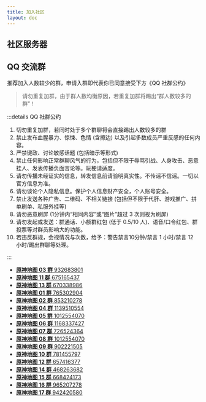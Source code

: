 ```yaml
---
title: 加入社区
layout: doc
---
```


## 社区服务器

<LinkGrid :items="server" />

## QQ 交流群

推荐加入人数较少的群，申请入群即代表你已同意接受下方《QQ 社群公约》

> 请勿重复加群，由于群人数均衡原因，若重复加群将踢出“群人数较多的群”！

:::details QQ 社群公约

1. 切勿重复加群，若同时处于多个群聊将会直接踢出人数较多的群
2. 禁止发布血腥暴力、惊悚、色情 (含擦边) 以及引起多数成员严重反感的任何内容。
3. 严禁键政、讨论敏感话题 (包括暗示等形式)
4. 禁止任何影响正常群聊风气的行为，包括但不限于辱骂引战、人身攻击、恶意挂人、发表传播负面言论等。玩梗请适度。
5. 请勿传播未经证实的信息，转发信息前请验明真实性。不传谣不信谣。一切以官方信息为准。
6. 请勿谈论个人隐私信息。保护个人信息财产安全，个人账号安全。
7. 禁止发送各种广告、二维码、不相关链接 (包括但不限于代肝、游戏推广、拼单刷单、私服外挂等)
8. 请勿恶意刷屏 (1分钟内“相同内容”或“图片”超过 3 次则视为刷屏)
9. 请勿发起或发送：群通话、小额群红包 (低于 0.5/10 人)、语音/口令红包、群投票等对群员影响大的功能。
10. 若违反群规，会视情况与次数，给予：警告禁言10分钟/禁言 1 小时/禁言 12 小时/踢出群聊等处理。

:::
- [**原神地图 03 群** 932683801](https://qm.qq.com/q/Gp8JpzKHWG '点击一键加入原神地图03群')
- [**原神地图 11 群** 675165437](https://qm.qq.com/q/yHYleN16vu '点击一键加入原神地图11群')
- [**原神地图 13 群** 670338986](https://qm.qq.com/q/4qt8156JLq '点击一键加入原神地图13群')
- [**原神地图 01 群** 765302904](# '被封禁')
- [**原神地图 02 群** 853210278](https://qm.qq.com/q/IAxw3ZTByS '点击一键加入原神地图02群')
- [**原神地图 04 群** 1139510554](https://qm.qq.com/q/GpOcTaFnyO '点击一键加入原神地图04群')
- [**原神地图 05 群** 1012554070](# '被封禁')
- [**原神地图 06 群** 1168337427](https://qm.qq.com/q/eKrX4NJi82 '点击一键加入原神地图06群')
- [**原神地图 07 群** 726524364](https://qm.qq.com/q/VFt6rNHKWC '点击一键加入原神地图07群')
- [**原神地图 08 群** 1012554070](https://qm.qq.com/q/pT6SMOn0EE '点击一键加入原神地图08群')
- [**原神地图 09 群** 902221505](https://qm.qq.com/q/4KPqq9oH44 '点击一键加入原神地图09群')
- [**原神地图 10 群** 781455797](https://qm.qq.com/q/8DngyPRcl2 '点击一键加入原神地图10群')
- [**原神地图 12 群** 657416377](https://qm.qq.com/q/mKD0P4bsCk '点击一键加入原神地图12群')
- [**原神地图 14 群** 468263682](https://qm.qq.com/q/To2IVMTfqi '点击一键加入原神地图14群')
- [**原神地图 15 群** 668424173](https://qm.qq.com/q/7rUA47LtCw '点击一键加入原神地图15群')
- [**原神地图 16 群** 965207278](https://qm.qq.com/q/QDSOtAeqok '点击一键加入原神地图16群')
- [**原神地图 17 群** 942420580](https://qm.qq.com/q/IhvL6FOne2 '点击一键加入原神地图17群')

<script setup lang="ts">
import { onMounted } from 'vue'
import { serverLink } from '../components/links/Community'

const server = [
  serverLink('discord', 'Discord'),
  serverLink('qq', 'QQ 频道'),
]
</script>

<style lang="scss" scoped>
@use '../components/links/Community.scss';
@include Community.main;
</style>
